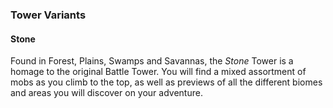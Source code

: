 ### Tower Variants

#### Stone

Found in Forest, Plains, Swamps and Savannas, the *Stone* Tower is a homage to the 
original Battle Tower. You will find a mixed assortment of mobs as you climb to the top,
as well as previews of all the different biomes and areas you will discover on your adventure.

#### 